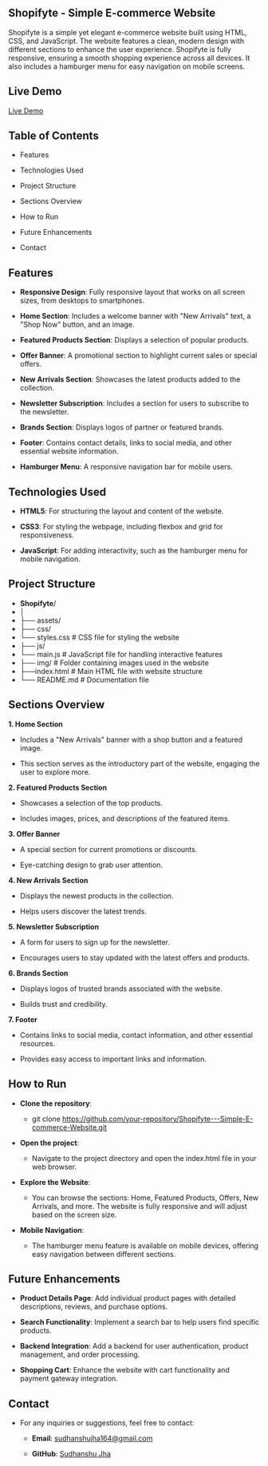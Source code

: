 ## Shopifyte - Simple E-commerce Website

Shopifyte is a simple yet elegant e-commerce website built using HTML, CSS, and JavaScript. The website features a clean, modern design with different sections to enhance the user experience. Shopifyte is fully responsive, ensuring a smooth shopping experience across all devices. It also includes a hamburger menu for easy navigation on mobile screens.

## Live Demo

[Live Demo](https://tinyurl.com/2s3u8pmv)

## Table of Contents

- Features

- Technologies Used

- Project Structure

- Sections Overview

- How to Run

- Future Enhancements

- Contact

## Features

- **Responsive Design**: Fully responsive layout that works on all screen sizes, from desktops to smartphones.

- **Home Section**: Includes a welcome banner with "New Arrivals" text, a "Shop Now" button, and an image.

- **Featured Products Section**: Displays a selection of popular products.

- **Offer Banner**: A promotional section to highlight current sales or special offers.

- **New Arrivals Section**: Showcases the latest products added to the collection.

- **Newsletter Subscription**: Includes a section for users to subscribe to the newsletter.

- **Brands Section**: Displays logos of partner or featured brands.

- **Footer**: Contains contact details, links to social media, and other essential website information.

- **Hamburger Menu**: A responsive navigation bar for mobile users.

## Technologies Used

- **HTML5**: For structuring the layout and content of the website.

- **CSS3**: For styling the webpage, including flexbox and grid for responsiveness.

- **JavaScript**: For adding interactivity, such as the hamburger menu for mobile navigation.

## Project Structure

- **Shopifyte**/
- │
- ├── assets/
- ├── css/
- └── styles.css        # CSS file for styling the website
- ├── js/
- └── main.js           # JavaScript file for handling interactive features
- ├── img/              # Folder containing images used in the website
- ├──index.html         # Main HTML file with website structure
- └── README.md         # Documentation file

## Sections Overview

**1. Home Section**

- Includes a "New Arrivals" banner with a shop button and a featured image.

- This section serves as the introductory part of the website, engaging the user to explore more.

**2. Featured Products Section**

- Showcases a selection of the top products.

- Includes images, prices, and descriptions of the featured items.

**3. Offer Banner**

- A special section for current promotions or discounts.

- Eye-catching design to grab user attention.

**4. New Arrivals Section**

- Displays the newest products in the collection.

- Helps users discover the latest trends.

**5. Newsletter Subscription**

- A form for users to sign up for the newsletter.

- Encourages users to stay updated with the latest offers and products.

**6. Brands Section**

- Displays logos of trusted brands associated with the website.

- Builds trust and credibility.

**7. Footer**

- Contains links to social media, contact information, and other essential resources.

- Provides easy access to important links and information.

## How to Run

- **Clone the repository**:

     - git clone https://github.com/your-repository/Shopifyte---Simple-E-commerce-Website.git

- **Open the project**:

     - Navigate to the project directory and open the index.html file in your web browser.

- **Explore the Website**:

     - You can browse the sections: Home, Featured Products, Offers, New Arrivals, and more. The website is fully responsive and will adjust based on the screen size.

- **Mobile Navigation**:

     - The hamburger menu feature is available on mobile devices, offering easy navigation between different sections.

## Future Enhancements

- **Product Details Page**: Add individual product pages with detailed descriptions, reviews, and purchase options.

- **Search Functionality**: Implement a search bar to help users find specific products.

- **Backend Integration**: Add a backend for user authentication, product management, and order processing.

- **Shopping Cart**: Enhance the website with cart functionality and payment gateway integration.

## Contact

- For any inquiries or suggestions, feel free to contact:

    - **Email**: sudhanshujha164@gmail.com
      
    - **GitHub**: [Sudhanshu Jha](https://github.com/sudhanshu-j)

